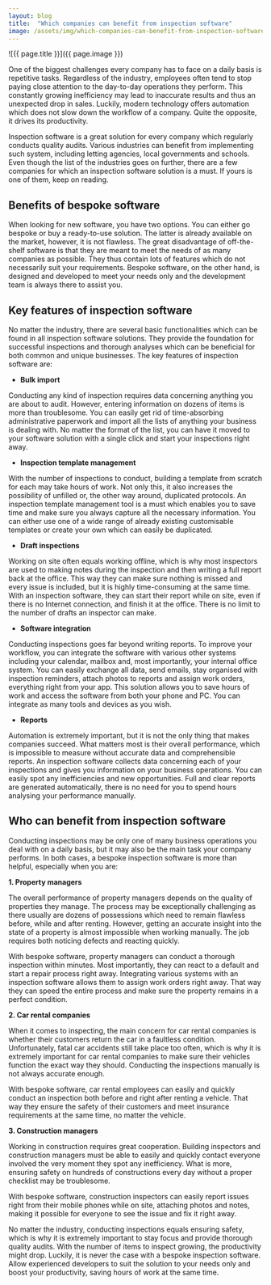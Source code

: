 ```yaml
---
layout: blog
title:  "Which companies can benefit from inspection software"
image: /assets/img/which-companies-can-benefit-from-inspection-software.jpg
---
```


![{{ page.title }}]({{ page.image }})

One of the biggest challenges every company has to face on a daily basis is repetitive tasks. Regardless of the industry, employees often tend to stop paying close attention to the day-to-day operations they perform. This constantly growing inefficiency may lead to inaccurate results and thus an unexpected drop in sales. Luckily, modern technology offers automation which does not slow down the workflow of a company. Quite the opposite, it drives its productivity.

Inspection software is a great solution for every company which regularly conducts quality audits. Various industries can benefit from implementing such system, including letting agencies, local governments and schools. Even though the list of the industries goes on further, there are a few companies for which an inspection software solution is a must. If yours is one of them, keep on reading.
 

## Benefits of bespoke software
When looking for new software, you have two options. You can either go bespoke or buy a ready-to-use solution. The latter is already available on the market, however, it is not flawless. The great disadvantage of off-the-shelf software is that they are meant to meet the needs of as many companies as possible. They thus contain lots of features which do not necessarily suit your requirements. Bespoke software, on the other hand, is designed and developed to meet your needs only and the development team is always there to assist you.
 

## Key features of inspection software
No matter the industry, there are several basic functionalities which can be found in all inspection software solutions. They provide the foundation for successful inspections and thorough analyses which can be beneficial for both common and unique businesses. The key features of inspection software are:
 

- **Bulk import**

Conducting any kind of inspection requires data concerning anything you are about to audit. However, entering information on dozens of items is more than troublesome. You can easily get rid of time-absorbing administrative paperwork and import all the lists of anything your business is dealing with. No matter the format of the list, you can have it moved to your software solution with a single click and start your inspections right away.
 

- **Inspection template management**
  
With the number of inspections to conduct, building a template from scratch for each may take hours of work. Not only this, it also increases the possibility of unfilled or, the other way around, duplicated protocols. An inspection template management tool is a must which enables you to save time and make sure you always capture all the necessary information. You can either use one of a wide range of already existing customisable templates or create your own which can easily be duplicated.
 

- **Draft inspections**

Working on site often equals working offline, which is why most inspectors are used to making notes during the inspection and then writing a full report back at the office. This way they can make sure nothing is missed and every issue is included, but it is highly time-consuming at the same time. With an inspection software, they can start their report while on site, even if there is no Internet connection, and finish it at the office. There is no limit to the number of drafts an inspector can make.
 

- **Software integration**
  
Conducting inspections goes far beyond writing reports. To improve your workflow, you can integrate the software with various other systems including your calendar, mailbox and, most importantly, your internal office system. You can easily exchange all data, send emails, stay organised with inspection reminders, attach photos to reports and assign work orders, everything right from your app. This solution allows you to save hours of work and access the software from both your phone and PC. You can integrate as many tools and devices as you wish.
 

- **Reports**
  
Automation is extremely important, but it is not the only thing that makes companies succeed. What matters most is their overall performance, which is impossible to measure without accurate data and comprehensible reports. An inspection software collects data concerning each of your inspections and gives you information on your business operations. You can easily spot any inefficiencies and new opportunities. Full and clear reports are generated automatically, there is no need for you to spend hours analysing your performance manually.
 

## Who can benefit from inspection software
Conducting inspections may be only one of many business operations you deal with on a daily basis, but it may also be the main task your company performs. In both cases, a bespoke inspection software is more than helpful, especially when you are:
 

**1. Property managers**

The overall performance of property managers depends on the quality of properties they manage. The process may be exceptionally challenging as there usually are dozens of possessions which need to remain flawless before, while and after renting. However, getting an accurate insight into the state of a property is almost impossible when working manually. The job requires both noticing defects and reacting quickly.
 

With bespoke software, property managers can conduct a thorough inspection within minutes. Most importantly, they can react to a default and start a repair process right away. Integrating various systems with an inspection software allows them to assign work orders right away. That way they can speed the entire process and make sure the property remains in a perfect condition.
 

**2. Car rental companies**

When it comes to inspecting, the main concern for car rental companies is whether their customers return the car in a faultless condition. Unfortunately, fatal car accidents still take place too often, which is why it is extremely important for car rental companies to make sure their vehicles function the exact way they should. Conducting the inspections manually is not always accurate enough.
 

With bespoke software, car rental employees can easily and quickly conduct an inspection both before and right after renting a vehicle. That way they ensure the safety of their customers and meet insurance requirements at the same time, no matter the vehicle.   
 

**3. Construction managers**

Working in construction requires great cooperation. Building inspectors and construction managers must be able to easily and quickly contact everyone involved the very moment they spot any inefficiency. What is more, ensuring safety on hundreds of constructions every day without a proper checklist may be troublesome.
 
With bespoke software, construction inspectors can easily report issues right from their mobile phones while on site, attaching photos and notes, making it possible for everyone to see the issue and fix it right away.

No matter the industry, conducting inspections equals ensuring safety, which is why it is extremely important to stay focus and provide thorough quality audits. With the number of items to inspect growing, the productivity might drop. Luckily, it is never the case with a bespoke inspection software. Allow experienced developers to suit the solution to your needs only and boost your productivity, saving hours of work at the same time.

